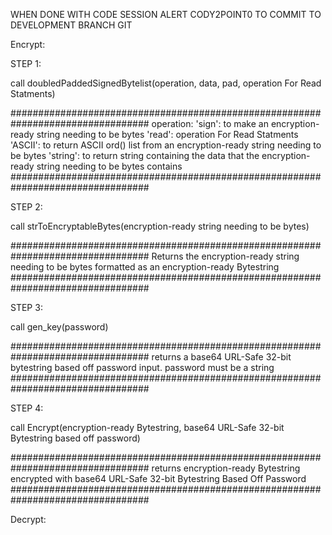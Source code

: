 WHEN DONE WITH CODE SESSION ALERT CODY2POINT0 TO COMMIT TO DEVELOPMENT BRANCH GIT






Encrypt:

STEP 1:

call doubledPaddedSignedBytelist(operation, data, pad, operation For Read Statments)

#################################################################################
operation:
'sign':
to make an encryption-ready string needing to be bytes
'read':
  operation For Read Statments
  'ASCII':
  to return ASCII ord() list from an encryption-ready string needing to be bytes
  'string':
  to return string containing the data that the encryption-ready string needing to be bytes contains
#################################################################################

STEP 2:

call strToEncryptableBytes(encryption-ready string needing to be bytes)

#################################################################################
Returns the encryption-ready string needing to be bytes formatted as an encryption-ready Bytestring
#################################################################################

STEP 3:

call gen_key(password)

#################################################################################
returns a base64 URL-Safe 32-bit bytestring based off password input. password must be a string
#################################################################################

STEP 4:

call Encrypt(encryption-ready Bytestring, base64 URL-Safe 32-bit Bytestring based off password)

#################################################################################
returns encryption-ready Bytestring encrypted with base64 URL-Safe 32-bit Bytestring Based Off Password
#################################################################################

Decrypt: